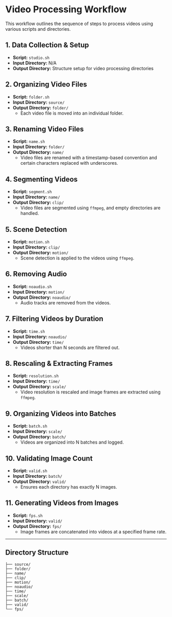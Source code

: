# Video Processing Workflow

This workflow outlines the sequence of steps to process videos using various scripts and directories.

## 1. Data Collection & Setup
- **Script:** `studio.sh`
- **Input Directory:** N/A
- **Output Directory:** Structure setup for video processing directories

## 2. Organizing Video Files
- **Script:** `folder.sh`
- **Input Directory:** `source/`
- **Output Directory:** `folder/`
  - Each video file is moved into an individual folder.

## 3. Renaming Video Files
- **Script:** `name.sh`
- **Input Directory:** `folder/`
- **Output Directory:** `name/`
  - Video files are renamed with a timestamp-based convention and certain characters replaced with underscores.

## 4. Segmenting Videos
- **Script:** `segment.sh`
- **Input Directory:** `name/`
- **Output Directory:** `clip/`
  - Video files are segmented using `ffmpeg`, and empty directories are handled.

## 5. Scene Detection
- **Script:** `motion.sh`
- **Input Directory:** `clip/`
- **Output Directory:** `motion/`
  - Scene detection is applied to the videos using `ffmpeg`.

## 6. Removing Audio
- **Script:** `noaudio.sh`
- **Input Directory:** `motion/`
- **Output Directory:** `noaudio/`
  - Audio tracks are removed from the videos.

## 7. Filtering Videos by Duration
- **Script:** `time.sh`
- **Input Directory:** `noaudio/`
- **Output Directory:** `time/`
  - Videos shorter than N seconds are filtered out.

## 8. Rescaling & Extracting Frames
- **Script:** `resolution.sh`
- **Input Directory:** `time/`
- **Output Directory:** `scale/`
  - Video resolution is rescaled and image frames are extracted using `ffmpeg`.

## 9. Organizing Videos into Batches
- **Script:** `batch.sh`
- **Input Directory:** `scale/`
- **Output Directory:** `batch/`
  - Videos are organized into N batches and logged.

## 10. Validating Image Count
- **Script:** `valid.sh`
- **Input Directory:** `batch/`
- **Output Directory:** `valid/`
  - Ensures each directory has exactly N images.

## 11. Generating Videos from Images
- **Script:** `fps.sh`
- **Input Directory:** `valid/`
- **Output Directory:** `fps/`
  - Image frames are concatenated into videos at a specified frame rate.

---

## Directory Structure

```plaintext
├── source/
├── folder/
├── name/
├── clip/
├── motion/
├── noaudio/
├── time/
├── scale/
├── batch/
├── valid/
└── fps/
